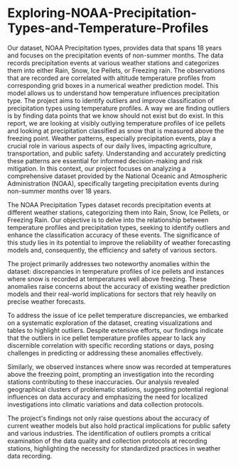 # Exploring-NOAA-Precipitation-Types-and-Temperature-Profiles
Our dataset, NOAA Precipitation types, provides data that spans 18 years and 
focuses on the precipitation events of non-summer months. The data records
precipitation events at various weather stations and categorizes them into either
Rain, Snow, Ice Pellets, or Freezing rain. The observations that are recorded are
correlated with altitude temperature profiles from corresponding grid boxes in a
numerical weather prediction model. This model allows us to understand how 
temperature influences precipitation type. The project aims to identify outliers
and improve classification of precipitation types using temperature profiles. A
way we are finding outliers is by finding data points that we know should not 
exist but do exist. In this report, we are looking at visibly outlying temperature
profiles of ice pellets and looking at precipitation classified as snow that is
measured above the freezing point.​
Weather patterns, especially precipitation events, play a crucial role in various
aspects of our daily lives, impacting agriculture, transportation, and public safety. Understanding and accurately predicting these patterns are essential for informed decision-making and risk mitigation. In this context, our project focuses on 
analyzing a comprehensive dataset provided by the National Oceanic and Atmospheric Administration (NOAA), specifically targeting precipitation events during 
non-summer months over 18 years.

The NOAA Precipitation Types dataset records precipitation events at different
weather stations, categorizing them into Rain, Snow, Ice Pellets, or Freezing Rain.
Our objective is to delve into the relationship between temperature profiles and
precipitation types, seeking to identify outliers and enhance the classification
accuracy of these events. The significance of this study lies in its potential 
to improve the reliability of weather forecasting models and, consequently, the
efficiency and safety of various sectors.

The project primarily addresses two noteworthy anomalies within the dataset: 
discrepancies in temperature profiles of ice pellets and instances where snow is
recorded at temperatures well above freezing. These anomalies raise concerns 
about the accuracy of existing weather prediction models and their real-world
implications for sectors that rely heavily on precise weather forecasts.

To address the issue of ice pellet temperature discrepancies, we embarked on a 
systematic exploration of the dataset, creating visualizations and tables to
highlight outliers. Despite extensive efforts, our findings indicate that the 
outliers in ice pellet temperature profiles appear to lack any discernible 
correlation with specific recording stations or days, posing challenges in
predicting or addressing these anomalies effectively.

Similarly, we observed instances where snow was recorded at temperatures above 
the freezing point, prompting an investigation into the recording stations 
contributing to these inaccuracies. Our analysis revealed geographical 
clusters of problematic stations, suggesting potential regional influences
on data accuracy and emphasizing the need for localized investigations into
climatic variations and data collection protocols.

The project's findings not only raise questions about the accuracy of current 
weather models but also hold practical implications for public safety and various
industries. The identification of outliers prompts a critical examination of the data 
quality and collection protocols at recording stations, highlighting the necessity
for standardized practices in weather data recording.
